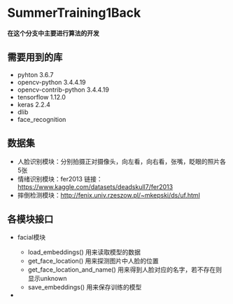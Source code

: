 # SummerTraining1Back
**在这个分支中主要进行算法的开发**
## 需要用到的库
  * pyhton 3.6.7
  * opencv-python 3.4.4.19
  * opencv-contrib-python 3.4.4.19
  * tensorflow 1.12.0
  * keras 2.2.4
  * dlib
  * face_recognition
## 数据集
  * 人脸识别模块：分别拍摄正对摄像头，向左看，向右看，张嘴，眨眼的照片各5张
  * 情绪识别模块：fer2013 链接：https://www.kaggle.com/datasets/deadskull7/fer2013
  * 摔倒检测模块：http://fenix.univ.rzeszow.pl/~mkepski/ds/uf.html

## 各模块接口
* facial模块
  * load_embeddings() 用来读取模型的数据
  * get_face_location() 用来探测图片中人脸的位置
  * get_face_location_and_name() 用来得到人脸对应的名字，若不存在则显示unknown
  * save_embeddings() 用来保存训练的模型

* 